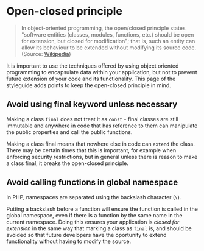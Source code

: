 # Open-closed principle

> In object-oriented programming, the open/closed principle states "software entities (classes, modules, functions, etc.) should be open for extension, but closed for modification"; that is, such an entity can allow its behaviour to be extended without modifying its source code. (Source: [Wikipedia][wiki-open-closed])

It is important to use the techniques offered by using object oriented programming to encapsulate data within your application, but not to prevent future extension of your code and its functionality. This page of the styleguide adds points to keep the open-closed principle in mind.

## Avoid using final keyword unless necessary

Making a class `final` does not treat it as `const` - final classes are still immutable and anywhere in code that has reference to them can manipulate the public properties and call the public functions.

Making a class final means that nowhere else in code can `extend` the class. There may be certain times that this is important, for example when enforcing security restrictions, but in general unless there is reason to make a class final, it breaks the open-closed principle.

## Avoid calling functions in global namespace

In PHP, namespaces are separated using the backslash character (`\`).

Putting a backslash before a function will ensure the function is called in the global namespace, even if there is a function by the same name in the current namespace. Doing this ensures your application is _closed for extension_ in the same way that marking a class as `final` is, and should be avoided so that future developers have the oportunity to extend functionality without having to modify the source.

[wiki-open-closed]: https://en.wikipedia.org/wiki/Open%E2%80%93closed_principle
